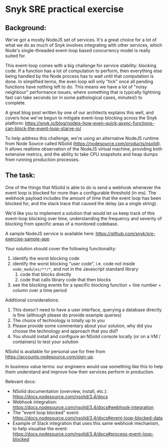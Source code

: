 # Snyk SRE practical exercise

## Background:

We've got a mostly NodeJS set of services. It's a great choice for a lot of what we do as much of Snyk involves integrating with other services, which Node's single-threaded event-loop based concurrency model is really suited for.

This event-loop comes with a big challenge for service stability: blocking code. If a function has a lot of computation to perform, then everything else being handled by the Node process has to wait until that computation is done. In simplified terms, the even loop will only "tick" once all pending functions have nothing left to do. This means we have a lot of "noisy neighbour" performance issues, where something that is typically lightning fast can take seconds (or in some pathological cases, minutes!) to complete.

A great blog post written by one of our architects explains this well, and covers how we've begun to mitigate event-loop blocking across the Snyk platform: https://snyk.io/blog/nodejs-how-even-quick-async-functions-can-block-the-event-loop-starve-io/

To help address this challenge, we're using an alternative NodeJS runtime from Node Source called NSolid (https://nodesource.com/products/nsolid). It allows realtime observation of the NodeJS virtual machine, providing both extensive metrics, and the ability to take CPU snapshots and heap dumps from running production processes.

## The task:

One of the things that NSolid is able to do is send a webhook whenever the event loop is blocked for more than a configurable threshold (in ms). The webhook payload includes the amount of time that the event loop has been blocked for, and the stack trace that caused the delay (as a single string).

We'd like you to implement a solution that would let us keep track of this event-loop blocking over time, understanding the frequency and severity of blocking from specific areas of a monitored codebase.

A sample NodeJS service is available here: https://github.com/snyk/sre-exercise-sample-app

Your solution should cover the following functionality:
1. identify the worst blocking code
2. identify the worst blocking "user code", i.e. code not inside `node_modules/**/*`, and not in the Javascript standard library
    1. code that blocks directly
    2. code that calls library code that then blocks
3. see the blocking events for a specific blocking function + line number + column over a time period

Additional considerations:
1. This doesn't need to have a user interface, querying a database directly is fine (although please do provide example queries)
2. The choice of technology is totally up to you
3. Please provide some commentary about your solution, why did you choose the technology and approach that you did?
4. You should install and configure an NSolid console locally (or on a VM / containers) to test your solution

NSolid is available for personal use for free from https://accounts.nodesource.com/sign-up.

In business value terms: our engineers would use something like this to help them understand and improve how their services perform in production.

Relevant docs:
- NSolid documentation (overview, install, etc.): https://docs.nodesource.com/nsolid/3.4/docs
- Webhook integration: https://docs.nodesource.com/nsolid/3.4/docs#webhook-integration
- The "event loop blocked" event: https://docs.nodesource.com/nsolid/3.4/docs#event-loop-blocked-data
- Example of Slack integration that uses this same webhook mechanism, to help visualise the event: https://docs.nodesource.com/nsolid/3.4/docs#process-event-loop-blocked
